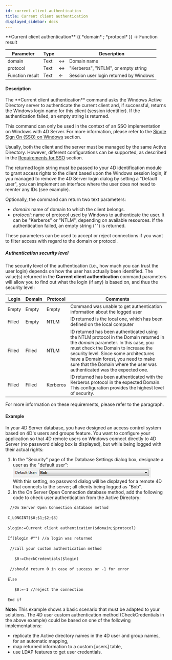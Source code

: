 ```yaml
---
id: current-client-authentication
title: Current client authentication
displayed_sidebar: docs
---
```


<!--REF #_command_.Current client authentication.Syntax-->**Current client authentication** {( *domain* ; *protocol* )} -> Function result<!-- END REF-->
<!--REF #_command_.Current client authentication.Params-->
| Parameter | Type |  | Description |
| --- | --- | --- | --- |
| domain | Text | <-> | Domain name |
| protocol | Text | <-> | "Kerberos", "NTLM", or empty string |
| Function result | Text | <- | Session user login returned by Windows |

<!-- END REF-->

#### Description 

<!--REF #_command_.Current client authentication.Summary-->The **Current client authentication** command asks the Windows Active Directory server to authenticate the current client and, if successful, returns the Windows login name for this client (session identifier).<!-- END REF--> If the authentication failed, an empty string is returned. 

This command can only be used in the context of an SSO implementation on Windows with 4D Server. For more information, please refer to the [Single Sign On (SSO) on Windows](/4Dv20R6/4D/20-R6/Single-Sign-On-SSO-on-Windows.300-7182855.en.html) section.

Usually, both the client and the server must be managed by the same Active Directory. However, different configurations can be supported, as described in the [Requirements for SSO](/4Dv20R6/4D/20-R6/Single-Sign-On-SSO-on-Windows.300-7182855.en.html#2949178) section. 

The returned login string must be passed to your 4D identification module to grant access rights to the client based upon the Windows session login; if you managed to remove the 4D Server login dialog by setting a "Default user", you can implement an interface where the user does not need to reenter any IDs (see example). 

Optionally, the command can return two text parameters:

* *domain*: name of domain to which the client belongs.
* *protocol*: name of protocol used by Windows to authenticate the user. It can be "Kerberos" or "NTLM", depending on available resources. If the authentication failed, an empty string ("") is returned.

 These parameters can be used to accept or reject connections if you want to filter access with regard to the domain or protocol. 

##### Authentication security level 

The security level of the authentication (i.e., how much you can trust the user login) depends on how the user has actually been identified. The value(s) returned in the **Current client authentication** command parameters will allow you to find out what the login (if any) is based on, and thus the security level: 

| **Login** | **Domain** | **Protocol** | **Comments**                                                                                                                                                                                                                                                                                                                     |
| --------- | ---------- | ------------ | -------------------------------------------------------------------------------------------------------------------------------------------------------------------------------------------------------------------------------------------------------------------------------------------------------------------------------- |
| Empty     | Empty      | Empty        | Command was unable to get authentication information about the logged user                                                                                                                                                                                                                                                       |
| Filled    | Empty      | NTLM         | ID returned is the local one, which has been defined on the local computer                                                                                                                                                                                                                                                       |
| Filled    | Filled     | NTLM         | ID returned has been authenticated using the NTLM protocol in the Domain returned in the *domain* parameter. In this case, you must check the Domain to increase the security level. Since some architectures have a Domain forest, you need to make sure that the Domain where the user was authenticated was the expected one. |
| Filled    | Filled     | Kerberos     | ID returned has been authenticated with the Kerberos protocol in the expected Domain. This configuration provides the highest level of security.                                                                                                                                                                                 |

For more information on these requirements, please refer to the paragraph.

#### Example 

In your 4D Server database, you have designed an access control system based on 4D's users and groups feature. You want to configure your application so that 4D remote users on Windows connect directly to 4D Server (no password dialog box is displayed), but while being logged with their actual rights:

1. In the "Security" page of the Database Settings dialog box, designate a user as the "default user":  
![](../assets/en/Commands/pict2909681.en.png)  
With this setting, no password dialog will be displayed for a remote 4D that connects to the server; all clients being logged as "Bob".
2. In the On Server Open Connection database method, add the following code to check user authentication from the Active Directory:

```4d
  //On Server Open Connection database method

 C_LONGINT($0;$1;$2;$3)

 $login:=Current client authentication($domain;$protocol)

 If($login #"") //a login was returned

  //call your custom authentication method

    $0:=CheckCredentials($login)

  //should return 0 in case of success or -1 for error

 Else

    $0:=-1 //reject the connection

 End if
```

**Note:** This example shows a basic scenario that must be adapted to your solutions. The 4D user custom authentication method (CheckCredentials in the above example) could be based on one of the following implementations:

* replicate the Active directory names in the 4D user and group names, for an automatic mapping,
* map returned information to a custom \[users\] table,
* use LDAP features to get user credentials.
